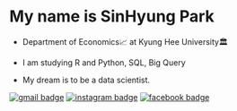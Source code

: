 # My name is SinHyung Park

- Department of Economics:chart_with_upwards_trend: at Kyung Hee University🏛

- I am studying R and Python, SQL, Big Query

- My dream is to be a data scientist.

[![gmail badge](https://img.shields.io/badge/-Gmail-b23121?style=flat-square&logo=Gmail&logoColor=white&link=mailto:tlsgud313@gmail.com)](mailto:tlsgud313@gmail.com) [![instagram badge](https://img.shields.io/badge/-Instagram-dd2a7b?style=flat-square&logo=instagram&logoColor=white&link=https://https://www.instagram.com/p_new_h/)](https://www.instagram.com/p_new_h/) [![facebook badge](https://img.shields.io/badge/-Facebook-1778f2?style=flat-square&logo=facebook&logoColor=white&link=https://www.facebook.com/profile.php?id=100027018335595)](https://www.facebook.com/profile.php?id=100027018335595)

